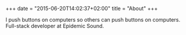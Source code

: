 +++
date = "2015-06-20T14:02:37+02:00"
title = "About"
+++

I push buttons on computers so others can push buttons on computers.  
Full-stack developer at Epidemic Sound.
